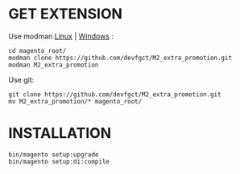 # GET EXTENSION

Use modman [Linux](https://github.com/colinmollenhour/modman) | [Windows](https://github.com/khoazero123/modman-php) :

	cd magento_root/
    modman clone https://github.com/devfgct/M2_extra_promotion.git
	modman M2_extra_promotion

Use git:

    git clone https://github.com/devfgct/M2_extra_promotion.git
    mv M2_extra_promotion/* magento_root/


# INSTALLATION

	bin/magento setup:upgrade
	bin/magento setup:di:compile
